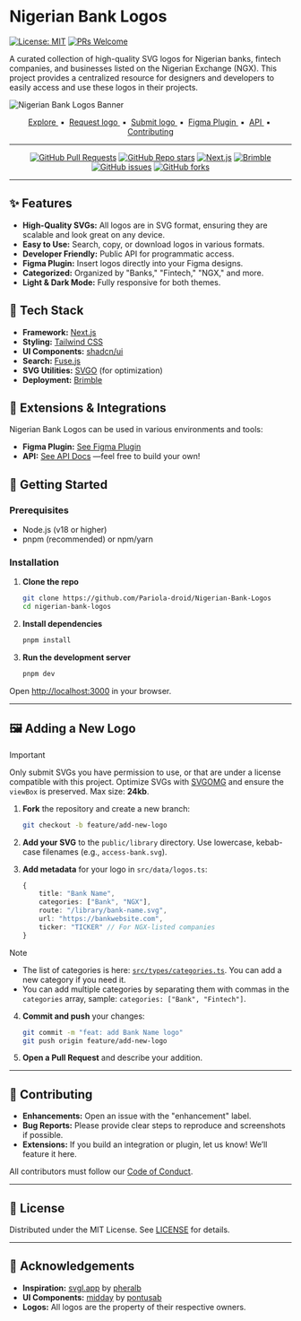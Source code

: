 # Nigerian Bank Logos

[![License: MIT](https://img.shields.io/badge/License-MIT-yellow.svg)](https://opensource.org/licenses/MIT)
[![PRs Welcome](https://img.shields.io/badge/PRs-welcome-brightgreen.svg?style=flat-square)](http://makeapullrequest.com)

A curated collection of high-quality SVG logos for Nigerian banks, fintech companies, and businesses listed on the Nigerian Exchange (NGX). This project provides a centralized resource for designers and developers to easily access and use these logos in their projects.

![Nigerian Bank Logos Banner](https://nigerianbanklogos.xyz/images/og-image-md.jpg)

<div align="center">
    <a href="https://nigerianbanklogos.xyz" target="_blank">
        Explore
    </a>
    <span>&nbsp;▪️&nbsp;</span>
    <a href="https://github.com/pariola-droid/Nigerian-Bank-Logos/issues/new?assignees=&labels=request&projects=&template=request-svg.yml&title=%5B%F0%9F%94%94+Request+SVG%5D%3A+">
        Request logo
    </a>
    <span>&nbsp;▪️&nbsp;</span>
    <a href="#-getting-started">
        Submit logo
    </a>
    <span>&nbsp;▪️&nbsp;</span>
    <a href="https://www.figma.com/community/plugin/1463315460139021415/nigerian-bank-logos" target="_blank">
        Figma Plugin
    </a>
    <span>&nbsp;▪️&nbsp;</span>
    <a href="https://nigerianbanklogos.xyz/api" target="_blank">
        API
    </a>
    <span>&nbsp;▪️&nbsp;</span>
    <a href="#-contributing">
        Contributing
    </a>
</div>

---

<div align="center">

[![GitHub Pull Requests](https://img.shields.io/github/issues-pr/Pariola-droid/Nigerian-Bank-Logos?style=flat)](https://github.com/Pariola-droid/Nigerian-Bank-Logos/pulls)
[![GitHub Repo stars](https://img.shields.io/github/stars/Pariola-droid/Nigerian-Bank-Logos?style=social)](https://github.com/Pariola-droid/Nigerian-Bank-Logos)
[![Next.js](https://img.shields.io/badge/Next.js-000?logo=next.js&logoColor=fff&style=flat)](https://nextjs.org/)
[![Brimble](https://img.shields.io/badge/Brimble-000?logo=brimble&logoColor=fff&style=flat)](https://brimble.io/)
[![GitHub issues](https://img.shields.io/github/issues/Pariola-droid/Nigerian-Bank-Logos?style=flat)](https://github.com/Pariola-droid/Nigerian-Bank-Logos/issues)
[![GitHub forks](https://img.shields.io/github/forks/Pariola-droid/Nigerian-Bank-Logos?style=flat)](https://github.com/Pariola-droid/Nigerian-Bank-Logos/network/members)
<!-- [![Github actions](https://img.shields.io/github/actions/workflow/status/Pariola-droid/Nigerian-Bank-Logos/ci.yml?style=flat)](https://github.com/Pariola-droid/Nigerian-Bank-Logos/actions) -->

</div>

---

## ✨ Features

- **High-Quality SVGs:** All logos are in SVG format, ensuring they are scalable and look great on any device.
- **Easy to Use:** Search, copy, or download logos in various formats.
- **Developer Friendly:** Public API for programmatic access.
- **Figma Plugin:** Insert logos directly into your Figma designs.
- **Categorized:** Organized by "Banks," "Fintech," "NGX," and more.
- **Light & Dark Mode:** Fully responsive for both themes.

## 🚀 Tech Stack

- **Framework:** [Next.js](https://nextjs.org/)
- **Styling:** [Tailwind CSS](https://tailwindcss.com/)
- **UI Components:** [shadcn/ui](https://ui.shadcn.com/)
- **Search:** [Fuse.js](https://fusejs.io/)
- **SVG Utilities:** [SVGO](https://github.com/svg/svgo) (for optimization)
- **Deployment:** [Brimble](https://brimble.io/)

## 🧩 Extensions & Integrations

Nigerian Bank Logos can be used in various environments and tools:

- **Figma Plugin:** [See Figma Plugin](https://www.figma.com/community/plugin/1463315460139021415/nigerian-bank-logos)
- **API:** [See API Docs](./src/app/docs/page.tsx)
—feel free to build your own!

## 🏁 Getting Started

### Prerequisites

- Node.js (v18 or higher)
- pnpm (recommended) or npm/yarn

### Installation

1. **Clone the repo**

    ```sh
    git clone https://github.com/Pariola-droid/Nigerian-Bank-Logos
    cd nigerian-bank-logos
    ```

2. **Install dependencies**

    ```sh
    pnpm install
    ```

3. **Run the development server**

    ```sh
    pnpm dev
    ```

Open [http://localhost:3000](http://localhost:3000) in your browser.

---

## 🖼️ Adding a New Logo

> [!IMPORTANT]
 Only submit SVGs you have permission to use, or that are under a license compatible with this project. Optimize SVGs with [SVGOMG](https://jakearchibald.github.io/svgomg/) and ensure the `viewBox` is preserved. Max size: **24kb**.

1. **Fork** the repository and create a new branch:

    ```sh
    git checkout -b feature/add-new-logo
    ```

2. **Add your SVG** to the `public/library` directory. Use lowercase, kebab-case filenames (e.g., `access-bank.svg`).

3. **Add metadata** for your logo in `src/data/logos.ts`:

    ```ts
    {
        title: "Bank Name",
        categories: ["Bank", "NGX"],
        route: "/library/bank-name.svg",
        url: "https://bankwebsite.com",
        ticker: "TICKER" // For NGX-listed companies
    }
    ```

> [!NOTE]
>
> - The list of categories is here: [`src/types/categories.ts`](https://github.com/Pariola-droid/Nigerian-Bank-Logos/blob/main/src/types/entities/category.ts). You can add a new category if you need it.
> - You can add multiple categories by separating them with commas in the `categories` array, sample: `categories: ["Bank", "Fintech"]`.
>
4. **Commit and push** your changes:

    ```sh
    git commit -m "feat: add Bank Name logo"
    git push origin feature/add-new-logo
    ```

5. **Open a Pull Request** and describe your addition.

---

## 🤝 Contributing

- **Enhancements:** Open an issue with the "enhancement" label.
- **Bug Reports:** Please provide clear steps to reproduce and screenshots if possible.
- **Extensions:** If you build an integration or plugin, let us know! We’ll feature it here.

All contributors must follow our [Code of Conduct](./CODE_OF_CONDUCT.md).

---

## 📜 License

Distributed under the MIT License. See [LICENSE](./LICENSE.md) for details.

---

## 🙏 Acknowledgements

- **Inspiration:** [svgl.app](https://svgl.app/) by [pheralb](https://github.com/pheralb)
- **UI Components:** [midday](https://github.com/midday-ai/midday) by [pontusab](https://github.com/pontusab)
- **Logos:** All logos are the property of their respective owners.
